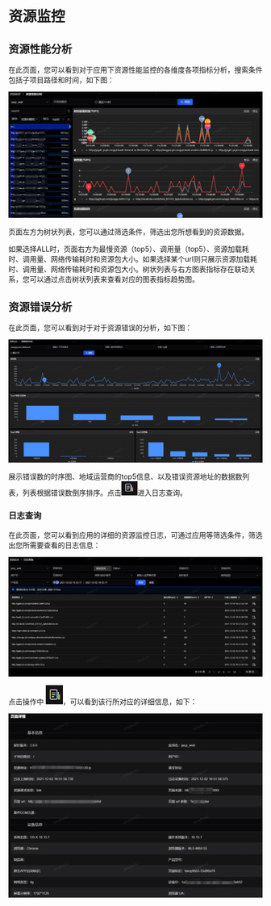 # 资源监控

## 资源性能分析

在此页面，您可以看到对于应用下资源性能监控的各维度各项指标分析，搜索条件包括子项目路径和时间，如下图：

![](../../image/Operation-Guide/Resource-Monitor/Resource-Monitor1.png)

页面左方为树状列表，您可以通过筛选条件，筛选出您所想看到的资源数据。

如果选择ALL时，页面右方为最慢资源（top5）、调用量（top5）、资源加载耗时、调用量、网络传输耗时和资源包大小。如果选择某个url则只展示资源加载耗时、调用量、网络传输耗时和资源包大小。树状列表与右方图表指标存在联动关系，您可以通过点击树状列表来查看对应的图表指标趋势图。

## 资源错误分析

在此页面，您可以看到对于对于资源错误的分析，如下图：

 ![](../../image/Operation-Guide/Resource-Monitor/Resource-Monitor2.png)

展示错误数的时序图、地域运营商的top5信息、以及错误资源地址的数据数列表，列表根据错误数倒序排序。点击![](../../image/Operation-Guide/Resource-Monitor/Resource-Monitor3.png)进入日志查询。

### 日志查询

在此页面，您可以看到应用的详细的资源监控日志，可通过应用等筛选条件，筛选出您所需要查看的日志信息：

  ![](../../image/Operation-Guide/Resource-Monitor/Resource-Monitor4.png)

点击操作中 ![](../../image/Operation-Guide/Resource-Monitor/Resource-Monitor5.png)，可以看到该行所对应的详细信息，如下：

  ![](../../image/Operation-Guide/Resource-Monitor/Resource-Monitor6.png)